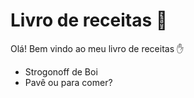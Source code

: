 # Livro de receitas :knife:

Olá! Bem vindo ao meu livro de receitas :hand:

* Strogonoff de Boi
* Pavê ou para comer?
